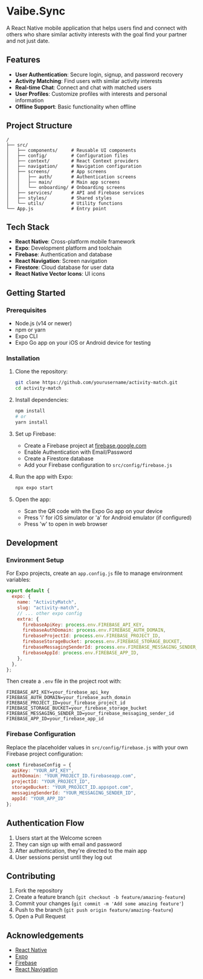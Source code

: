 # Vaibe.Sync

A React Native mobile application that helps users find and connect with others who share similar activity interests with the goal find your partner and not just date.


## Features

- **User Authentication**: Secure login, signup, and password recovery
- **Activity Matching**: Find users with similar activity interests
- **Real-time Chat**: Connect and chat with matched users
- **User Profiles**: Customize profiles with interests and personal information
- **Offline Support**: Basic functionality when offline

## Project Structure

```
/
├── src/
│   ├── components/     # Reusable UI components
│   ├── config/         # Configuration files
│   ├── context/        # React Context providers
│   ├── navigation/     # Navigation configuration
│   ├── screens/        # App screens
│   │   ├── auth/       # Authentication screens
│   │   ├── main/       # Main app screens
│   │   └── onboarding/ # Onboarding screens
│   ├── services/       # API and Firebase services
│   ├── styles/         # Shared styles
│   └── utils/          # Utility functions
└── App.js              # Entry point
```

## Tech Stack

- **React Native**: Cross-platform mobile framework
- **Expo**: Development platform and toolchain
- **Firebase**: Authentication and database
- **React Navigation**: Screen navigation
- **Firestore**: Cloud database for user data
- **React Native Vector Icons**: UI icons

## Getting Started

### Prerequisites

- Node.js (v14 or newer)
- npm or yarn
- Expo CLI
- Expo Go app on your iOS or Android device for testing

### Installation

1. Clone the repository:
   ```bash
   git clone https://github.com/yourusername/activity-match.git
   cd activity-match
   ```

2. Install dependencies:
   ```bash
   npm install
   # or
   yarn install
   ```

3. Set up Firebase:
   - Create a Firebase project at [firebase.google.com](https://firebase.google.com)
   - Enable Authentication with Email/Password
   - Create a Firestore database
   - Add your Firebase configuration to `src/config/firebase.js`

4. Run the app with Expo:
   ```bash
   npx expo start
   ```
   
5. Open the app:
   - Scan the QR code with the Expo Go app on your device
   - Press 'i' for iOS simulator or 'a' for Android emulator (if configured)
   - Press 'w' to open in web browser

## Development

### Environment Setup

For Expo projects, create an `app.config.js` file to manage environment variables:

```javascript
export default {
  expo: {
    name: "ActivityMatch",
    slug: "activity-match",
    // ... other expo config
    extra: {
      firebaseApiKey: process.env.FIREBASE_API_KEY,
      firebaseAuthDomain: process.env.FIREBASE_AUTH_DOMAIN,
      firebaseProjectId: process.env.FIREBASE_PROJECT_ID,
      firebaseStorageBucket: process.env.FIREBASE_STORAGE_BUCKET,
      firebaseMessagingSenderId: process.env.FIREBASE_MESSAGING_SENDER_ID,
      firebaseAppId: process.env.FIREBASE_APP_ID,
    },
  },
};
```

Then create a `.env` file in the project root with:
```
FIREBASE_API_KEY=your_firebase_api_key
FIREBASE_AUTH_DOMAIN=your_firebase_auth_domain
FIREBASE_PROJECT_ID=your_firebase_project_id
FIREBASE_STORAGE_BUCKET=your_firebase_storage_bucket
FIREBASE_MESSAGING_SENDER_ID=your_firebase_messaging_sender_id
FIREBASE_APP_ID=your_firebase_app_id
```

### Firebase Configuration

Replace the placeholder values in `src/config/firebase.js` with your own Firebase project configuration:

```javascript
const firebaseConfig = {
  apiKey: "YOUR_API_KEY",
  authDomain: "YOUR_PROJECT_ID.firebaseapp.com",
  projectId: "YOUR_PROJECT_ID",
  storageBucket: "YOUR_PROJECT_ID.appspot.com",
  messagingSenderId: "YOUR_MESSAGING_SENDER_ID",
  appId: "YOUR_APP_ID"
};
```

## Authentication Flow

1. Users start at the Welcome screen
2. They can sign up with email and password
3. After authentication, they're directed to the main app
4. User sessions persist until they log out

## Contributing

1. Fork the repository
2. Create a feature branch (`git checkout -b feature/amazing-feature`)
3. Commit your changes (`git commit -m 'Add some amazing feature'`)
4. Push to the branch (`git push origin feature/amazing-feature`)
5. Open a Pull Request



## Acknowledgements

- [React Native](https://reactnative.dev/)
- [Expo](https://expo.dev/)
- [Firebase](https://firebase.google.com/)
- [React Navigation](https://reactnavigation.org/)
